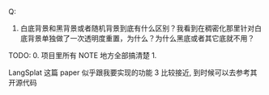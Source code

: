 Q:
1. 白底背景和黑背景或者随机背景到底有什么区别？我看到在稠密化那里针对白底背景单独做了一次透明度重置，为什么？为什么黑底或者其它底就不用？

TODO:
0. 项目里所有 NOTE 地方全部搞清楚
1. 







LangSplat 这篇 paper 似乎跟我要实现的功能 3 比较接近, 到时候可以去参考其开源代码
